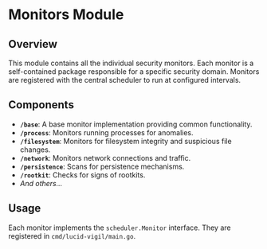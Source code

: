 # Monitors Module

## Overview

This module contains all the individual security monitors. Each monitor is a self-contained package responsible for a specific security domain. Monitors are registered with the central scheduler to run at configured intervals.

## Components

- **`/base`**: A base monitor implementation providing common functionality.
- **`/process`**: Monitors running processes for anomalies.
- **`/filesystem`**: Monitors for filesystem integrity and suspicious file changes.
- **`/network`**: Monitors network connections and traffic.
- **`/persistence`**: Scans for persistence mechanisms.
- **`/rootkit`**: Checks for signs of rootkits.
- *And others...*

## Usage

Each monitor implements the `scheduler.Monitor` interface. They are registered in `cmd/lucid-vigil/main.go`.
